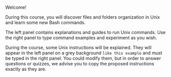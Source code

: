 Welcome!

During this course, you will discover files and folders organization in Unix and learn some new Bash commands.

The left panel contains explanations and guides to run Unix commands. Use the right panel to type command examples and experiment as you wish.

During the course, some Unix instructions will be explained. They will appear in the left panel on a grey background `like this example` and must be typed in the right panel. You could modify them, but in order to answer questions or quizzes, we advise you to copy the proposed instructions exactly as they are.

